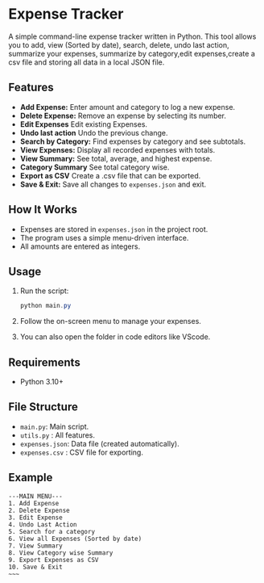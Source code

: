 # Expense Tracker

A simple command-line expense tracker written in Python. This tool allows you to add, view (Sorted by date), search, delete, undo last action, summarize your expenses, summarize by category,edit expenses,create a csv file and storing all data in a local JSON file.

## Features
- **Add Expense:** Enter amount and category to log a new expense.
- **Delete Expense:** Remove an expense by selecting its number.
- **Edit Expenses** Edit existing Expenses.
- **Undo last action** Undo the previous change.
- **Search by Category:** Find expenses by category and see subtotals.
- **View Expenses:** Display all recorded expenses with totals.
- **View Summary:** See total, average, and highest expense.
- **Category Summary** See total category wise.
- **Export as CSV** Create a .csv file that can be exported.
- **Save & Exit:** Save all changes to `expenses.json` and exit.

## How It Works
- Expenses are stored in `expenses.json` in the project root.
- The program uses a simple menu-driven interface.
- All amounts are entered as integers.

## Usage
1. Run the script:
   ```powershell
   python main.py
   ```
2. Follow the on-screen menu to manage your expenses.

3. You can also open the folder in code editors like VScode.

## Requirements
- Python 3.10+

## File Structure
- `main.py`: Main script.
- `utils.py` : All features.
- `expenses.json`: Data file (created automatically).
- `expenses.csv` : CSV file for exporting.

## Example
```
---MAIN MENU---
1. Add Expense
2. Delete Expense
3. Edit Expense
4. Undo Last Action
5. Search for a category
6. View all Expenses (Sorted by date)
7. View Summary
8. View Category wise Summary
9. Export Expenses as CSV
10. Save & Exit
~~~
